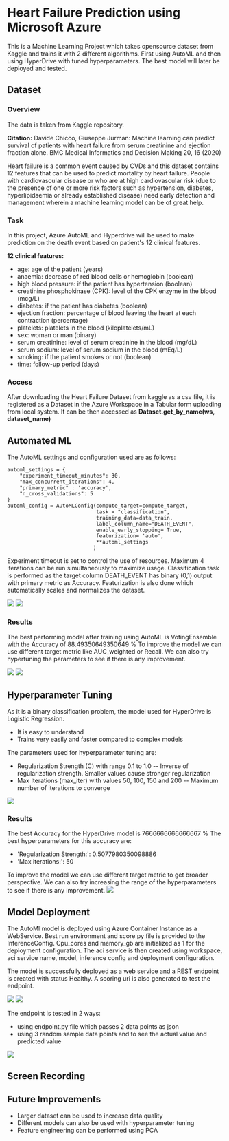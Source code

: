# Heart Failure Prediction using Microsoft Azure

This is a Machine Learning Project which takes opensource dataset from Kaggle and trains it with 2 different algorithms.
First using AutoML and then using HyperDrive with tuned hyperparameters. The best model will later be deployed and tested.

## Dataset

### Overview
The data is taken from Kaggle repository. 

**Citation:** Davide Chicco, Giuseppe Jurman: Machine learning can predict survival of patients with heart failure from serum creatinine and ejection fraction alone. BMC Medical Informatics and Decision Making 20, 16 (2020)

Heart failure is a common event caused by CVDs and this dataset contains 12 features that can be used to predict mortality by heart failure.
People with cardiovascular disease or who are at high cardiovascular risk (due to the presence of one or more risk factors such as hypertension, diabetes, hyperlipidaemia or already established disease) need early detection and management wherein a machine learning model can be of great help.

### Task
In this project, Azure AutoML and Hyperdrive will be used to make prediction on the death event based on patient's 12 clinical features.

**12 clinical features:**

- age: age of the patient (years)
- anaemia: decrease of red blood cells or hemoglobin (boolean)
- high blood pressure: if the patient has hypertension (boolean)
- creatinine phosphokinase (CPK): level of the CPK enzyme in the blood (mcg/L)
- diabetes: if the patient has diabetes (boolean)
- ejection fraction: percentage of blood leaving the heart at each contraction (percentage)
- platelets: platelets in the blood (kiloplatelets/mL)
- sex: woman or man (binary)
- serum creatinine: level of serum creatinine in the blood (mg/dL)
- serum sodium: level of serum sodium in the blood (mEq/L)
- smoking: if the patient smokes or not (boolean)
- time: follow-up period (days)

### Access
After downloading the Heart Failure Dataset from kaggle as a csv file, it is registered as a Dataset in the Azure Workspace in a Tabular form uploading from local system. 
It can be then accessed as **Dataset.get_by_name(ws, dataset_name)**

## Automated ML
The AutoML settings and configuration used are as follows:
```
automl_settings = {
    "experiment_timeout_minutes": 30,
    "max_concurrent_iterations": 4,
    "primary_metric" : 'accuracy',
    "n_cross_validations": 5
}
automl_config = AutoMLConfig(compute_target=compute_target,
                             task = "classification",
                             training_data=data_train,
                             label_column_name="DEATH_EVENT", 
                             enable_early_stopping= True,
                             featurization= 'auto',
                             **automl_settings
                            )
```
Experiment timeout is set to control the use of resources. Maximum 4 iterations can be run simultaneously to maximize usage. Classification task is performed as the target column DEATH_EVENT has binary (0,1) output with primary metric as Accuracy. Featurization is also done which automatically scales and normalizes the dataset. 

<img src="Screenshots/autoML_run.png">
<img src="Screenshots/automl_experiment.png">

### Results
The best performing model after training using AutoML is VotingEnsemble with the Accuracy of 88.49350649350649 %
To improve the model we can use different target metric like AUC_weighted or Recall. We can also try hypertuning the parameters to see if there is any improvement.

<img src="Screenshots/automl_best_model.png">
<img src="Screenshots/automl_best_accuracy.png">

## Hyperparameter Tuning
As it is a binary classification problem, the model used for HyperDrive is Logistic Regression. 
- It is easy to understand
- Trains very easily and faster compared to complex models


The parameters used for hyperparameter tuning are:
- Regularization Strength (C) with range 0.1 to 1.0
    -- Inverse of regularization strength. Smaller values cause stronger regularization
- Max Iterations (max_iter) with values 50, 100, 150 and 200
    -- Maximum number of iterations to converge

<img src="Screenshots/hyperdrive_run.png">

### Results
The best Accuracy for the HyperDrive model is 7666666666666667 %
The best hyperparameters for this accuracy are:
- 'Regularization Strength:': 0.5077980350098886
- 'Max iterations:': 50

To improve the model we can use different target metric to get broader perspective. We can also try increasing the range of the hyperparameters to see if there is any improvement.
<img src="Screenshots/hyperdrive_bestmodel.png">

## Model Deployment
The AutoMl model is deployed using Azure Container Instance as a WebService. Best run environment and score.py file is provided to the InferenceConfig.
Cpu_cores and memory_gb are initialized as 1 for the deployment configuration. The aci service is then created using workspace, aci service name, model, inference config and deployment configuration.

The model is successfully deployed as a web service and a REST endpoint is created with status Healthy. A scoring uri is also generated to test the endpoint.

<img src="Screenshots/model_deployment.png">

<img src="Screenshots/deployed_endpoint.png">

The endpoint is tested in 2 ways: 
- using endpoint.py file which passes 2 data points as json 
- using 3 random sample data points and to see the actual value and predicted value 

<img src="Screenshots/model_test.png">

## Screen Recording


## Future Improvements
- Larger dataset can be used to increase data quality
- Different models can also be used with hyperparameter tuning
- Feature engineering can be performed using PCA 
